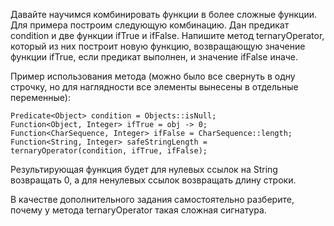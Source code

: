 Давайте научимся комбинировать функции в более сложные функции. Для примера построим следующую комбинацию. Дан предикат condition и две функции ifTrue и ifFalse. Напишите метод ternaryOperator, который из них построит новую функцию, возвращающую значение функции ifTrue, если предикат выполнен, и значение ifFalse иначе.

Пример использования метода (можно было все свернуть в одну строчку, но для наглядности все элементы вынесены в отдельные переменные):

```
Predicate<Object> condition = Objects::isNull;
Function<Object, Integer> ifTrue = obj -> 0;
Function<CharSequence, Integer> ifFalse = CharSequence::length;
Function<String, Integer> safeStringLength = ternaryOperator(condition, ifTrue, ifFalse);
```

Результирующая функция будет для нулевых ссылок на String возвращать 0, а для ненулевых ссылок возвращать длину строки.

В качестве дополнительного задания самостоятельно разберите, почему у метода ternaryOperator такая сложная сигнатура.
